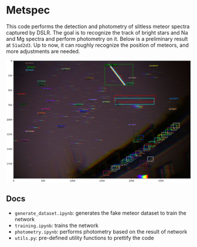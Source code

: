 # Metspec

This code performs the detection and photometry of slitless meteor spectra captured by DSLR. The goal is to recognize the track of bright stars and Na and Mg spectra and perform photometry on it. Below is a preliminary result at `51ad2d3`. Up to now, it can roughly recognize the position of meteors, and more adjustments are needed. 

![image-20230309221416408](fig/image-20230309221416408.png)

## Docs

* `generate_dataset.ipynb`: generates the fake meteor dataset to train the network
* `training.ipynb`: trains the network
* `photometry.ipynb`: performs photometry based on the result of network
* `utils.py`: pre-defined utility functions to prettify the code

